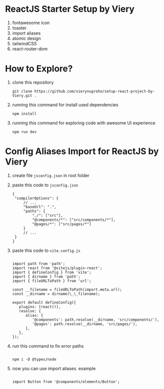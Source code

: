 # ReactJS Starter Setup by Viery

1. fontawesome icon
2. toaster
3. import aliases
4. atomic design
5. tailwindCSS
6. react-router-dom

# How to Explore?

1. clone this repository

   ```
   git clone https://github.com/vierynugroho/setup-react-project-by-Viery.git .
   ```

2. running this command for install used dependencies
   ```
   npm install
   ```
3. running this command for exploring code with awesome UI experience

   ```
   npm run dev
   ```

# Config Aliases Import for ReactJS by Viery

1. create file `jsconfig.json` in root folder
2. paste this code to `jsconfig.json`

   ```
   {
   	"compilerOptions": {
   		// ...
   		"baseUrl": ".",
   		"paths": {
   			"./": ["src"],
   			"@components/*": ["src/components/*"],
   			"@pages/*": ["src/pages/*"]
   		}
   		// ...
   	}
   }
   ```

3. paste this code to `vite.config.js`

   ```

   import path from 'path';
   import react from '@vitejs/plugin-react';
   import { defineConfig } from 'vite';
   import { dirname } from 'path';
   import { fileURLToPath } from 'url';

   const __filename = fileURLToPath(import.meta.url);
   const __dirname = dirname(\_\_filename);

   export default defineConfig({
      plugins: [react()],
      resolve: {
         alias: {
      		'@components': path.resolve(__dirname, 'src/components/'),
      		'@pages': path.resolve(__dirname, 'src/pages/'),
         },
      },
   });

   ```

4. run this command to fix error paths

   ```

   npm i -D @types/node

   ```

5. now you can use import aliases. example

   ```

   import Button from '@components/elements/Button';

   ```

